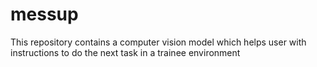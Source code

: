 # messup
This repository contains a computer vision model which helps user with instructions to do the  next task in a trainee environment
